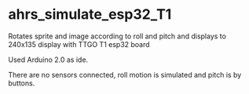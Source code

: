 # ahrs_simulate_esp32_T1
Rotates sprite and image according to roll and pitch and displays to 240x135 display with TTGO T1 esp32 board

Used Arduino 2.0 as ide.

There are no sensors connected, roll motion is simulated and pitch is by buttons.

